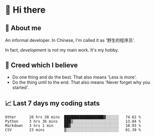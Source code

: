 # 👋 Hi there

## :speech_balloon: About me

An informal developer. In Chinese, I'm called it as '野生的程序员'.

In fact, _development_ is not my main work. It's my hobby.

## :see_no_evil: Creed which I believe

- Do one thing and do the best. That also means 'Less is more'.
- Do the thing until to the end. That also means 'Never forget why you started'.

## :chart_with_upwards_trend: Last 7 days my coding stats

<!--START_SECTION:waka-->
```text
Other      20 hrs 38 mins  ██████████████████▓░░░░░░   74.62 % 
Python     3 hrs 36 mins   ███▒░░░░░░░░░░░░░░░░░░░░░   13.04 % 
Markdown   3 hrs 1 min     ██▓░░░░░░░░░░░░░░░░░░░░░░   10.93 % 
CSV        23 mins         ▒░░░░░░░░░░░░░░░░░░░░░░░░   01.39 % 
```
<!--END_SECTION:waka-->
